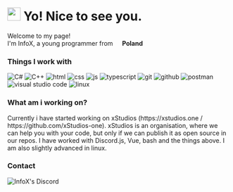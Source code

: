 <h1><img src="https://cdn.discordapp.com/emojis/854605797152915487.png?size=240" width="30"/> Yo! Nice to see you.</h1>


<p>Welcome to my page! </br> I'm InfoX, a young programmer from <img src="https://flagicons.lipis.dev/flags/4x3/pl.svg" width="13"/> <b>Poland</b>
<h3>Things I work with</h3>
<p>
  <img alt="C#" src="https://img.shields.io/badge/-C%23-239120?style=flat-square&logo=C%20sharp&logoColor=white" />
  <img alt="C++" src="https://img.shields.io/badge/-C%2B%2B-00599C?style=flat-square&logo=C%2B%2B&logoColor=white" />
  <img alt="html" src="https://img.shields.io/badge/-HTML-E34F26?style=flat-square&logo=HTML5&logoColor=white" />
  <img alt="css" src="https://img.shields.io/badge/-CSS-1572B6?style=flat-square&logo=CSS3&logoColor=white" />
  <img alt="js" src="https://img.shields.io/badge/-JavaScript-3178c6?style=flat-square&logo=javascript&logoColor=white"/>
  <img alt="typescript" src="https://img.shields.io/badge/-TypeScript-3178c6?style=flat-square&logo=TypeScript&logoColor=white" />
  <img alt="git" src="https://img.shields.io/badge/-Git-F05032?style=flat-square&logo=Git&logoColor=white" />
  <img alt="github" src="https://img.shields.io/badge/-GitHub-181717?style=flat-square&logo=GitHub&logoColor=white" />
  <img alt="postman" src="https://img.shields.io/badge/-Postman-FF6C37?style=flat-square&logo=Postman&logoColor=white" />
  <img alt="visual studio code" src="https://img.shields.io/badge/-Visual%20Studio%20Code-007ACC?style=flat-square&logo=Visual%20Studio%20Code&logoColor=white" />
  <img alt="linux" src="https://img.shields.io/badge/-Linux-FCC624?style=flat-square&logo=Linux&logoColor=white" />
</p>

<h3>What am i working on?</h3>
Currently i have started working on xStudios (https://xstudios.one / https://github.com/xStudios-one). xStudios is an organisation, where we can help you with your code, but only if we can publish it as open source in our repos. I have worked with Discord.js, Vue, bash and the things above. I am also slightly advanced in linux.

<h3>Contact</h3>
    <a href="https://discord.com/users/423161279167856640">
      <img align="left" alt="InfoX's Discord" src="https://img.shields.io/badge/-InfoX-5865F2?style=flat-square&logo=Discord&logoColor=white" />
    </a>
    
